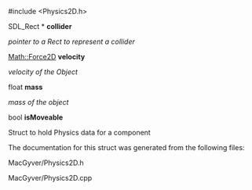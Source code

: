 <div id="struct_macgyver_1_1_components_1_1_physics2_d_data">

</div>

<span id="struct_macgyver_1_1_components_1_1_physics2_d_data"
label="struct_macgyver_1_1_components_1_1_physics2_d_data"></span>

\#include $<$Physics2D.h$>$

<div class="DoxyCompactItemize">

<span id="struct_macgyver_1_1_components_1_1_physics2_d_data_ae6e4918f30db963822a3c5ab42ea0098"
label="struct_macgyver_1_1_components_1_1_physics2_d_data_ae6e4918f30db963822a3c5ab42ea0098"></span>
SDL_Rect $\ast$ **collider**

<div class="DoxyCompactList">

*pointer to a Rect to represent a collider*

</div>

<span id="struct_macgyver_1_1_components_1_1_physics2_d_data_a49b740b9e64f003a32e0e5049cb2dc3c"
label="struct_macgyver_1_1_components_1_1_physics2_d_data_a49b740b9e64f003a32e0e5049cb2dc3c"></span>
[Math::Force2D](#class_macgyver_1_1_math_1_1_force2_d) **velocity**

<div class="DoxyCompactList">

*velocity of the Object*

</div>

<span id="struct_macgyver_1_1_components_1_1_physics2_d_data_a06443ea989e7206bce1248bb2ccfd909"
label="struct_macgyver_1_1_components_1_1_physics2_d_data_a06443ea989e7206bce1248bb2ccfd909"></span>
float **mass**

<div class="DoxyCompactList">

*mass of the object*

</div>

<span id="struct_macgyver_1_1_components_1_1_physics2_d_data_ae1ab102f2841ddce71a2323cedbcc057"
label="struct_macgyver_1_1_components_1_1_physics2_d_data_ae1ab102f2841ddce71a2323cedbcc057"></span>
bool **isMoveable**

</div>

Struct to hold Physics data for a component

The documentation for this struct was generated from the following
files:

<div class="DoxyCompactItemize">

MacGyver/Physics2D.h

MacGyver/Physics2D.cpp

</div>
